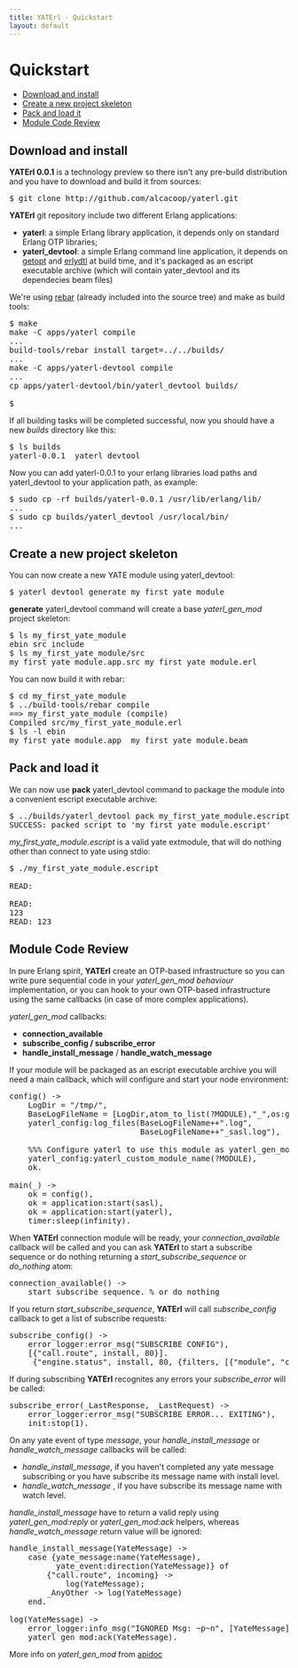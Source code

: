 ```yaml
---
title: YATErl - Quickstart
layout: default
---
```


Quickstart
==========

* [Download and install](#download_and_install)
* [Create a new project skeleton](#create_a_new_project_skeleton)
* [Pack and load it](#pack_and_load_it)
* [Module Code Review](#module_code_review)

Download and install
--------------------

**YATErl 0.0.1** is a technology preview so there isn't any pre-build distribution and
you have to download and build it from sources:

<pre>
$ git clone http://github.com/alcacoop/yaterl.git
</pre>

**YATErl** git repository include two different Erlang applications:

* **yaterl**: a simple Erlang library application, it depends only on 
  standard Erlang OTP libraries;
* **yaterl_devtool**: a simple Erlang command line application, it 
  depends on [getopt](http://github.com/jcomellas/getopt) and 
  [erlydtl](http://github.com/evanmiller/erlydtl) at build time, and it's packaged 
  as an escript executable archive (which will contain yater_devtool and 
  its dependecies beam files)
  
We're using [rebar](http://github.com/basho/rebar) (already included into the source tree)
and make as build tools:

<pre>
$ make
make -C apps/yaterl compile
...
build-tools/rebar install target=../../builds/
...
make -C apps/yaterl-devtool compile
...
cp apps/yaterl-devtool/bin/yaterl_devtool builds/

$
</pre>

If all building tasks will be completed successful, now you should have a new *builds*
directory like this:

<pre>
$ ls builds
yaterl-0.0.1  yaterl_devtool
</pre>

Now you can add yaterl-0.0.1 to your erlang libraries load paths and yaterl\_devtool
to your application path, as example:

<pre>
$ sudo cp -rf builds/yaterl-0.0.1 /usr/lib/erlang/lib/
...
$ sudo cp builds/yaterl_devtool /usr/local/bin/
...
</pre>

Create a new project skeleton
-----------------------------

You can now create a new YATE module using yaterl\_devtool:

<pre>
$ yaterl_devtool generate my_first_yate_module
</pre>

**generate** yaterl\_devtool command will create a base *yaterl\_gen\_mod* project
skeleton:

<pre>
$ ls my_first_yate_module
ebin src include
$ ls my_first_yate_module/src
my_first_yate_module.app.src my_first_yate_module.erl
</pre>

You can now build it with rebar:

<pre>
$ cd my_first_yate_module
$ ../build-tools/rebar compile
==> my_first_yate_module (compile)
Compiled src/my_first_yate_module.erl
$ ls -l ebin
my_first_yate_module.app  my_first_yate_module.beam
</pre>

Pack and load it
----------------

We can now use **pack** yaterl\_devtool command to package the module into a convenient
escript executable archive:

<pre>
$ ../builds/yaterl_devtool pack my_first_yate_module.escript my_first_yate_module
SUCCESS: packed script to 'my_first_yate_module.escript'
</pre>

*my\_first\_yate\_module.escript* is a valid yate extmodule, that will do nothing other
than connect to yate using stdio:

<pre>
$ ./my_first_yate_module.escript

READ: 

READ: 
123
READ: 123
</pre>

Module Code Review
------------------

In pure Erlang spirit, **YATErl** create an OTP-based infrastructure so you can write
pure sequential code in your *yaterl\_gen\_mod behaviour* implementation, or you can
hook to your own OTP-based infrastructure using the same callbacks (in case of more 
complex applications).

*yaterl\_gen\_mod* callbacks:
* **connection\_available**
* **subscribe\_config / subscribe\_error**
* **handle\_install\_message** / **handle\_watch\_message**

If your module will be packaged as an escript executable archive you will need
a main callback, which will configure and start your node environment:

<pre>
config() ->
    LogDir = "/tmp/",
    BaseLogFileName = [LogDir,atom_to_list(?MODULE),"_",os:getpid()],
    yaterl_config:log_files(BaseLogFileName++".log", 
                            BaseLogFileName++"_sasl.log"),
                            
    %%% Configure yaterl to use this module as yaterl_gen_mod implementation
    yaterl_config:yaterl_custom_module_name(?MODULE),
    ok.

main(_) ->
    ok = config(),
    ok = application:start(sasl),
    ok = application:start(yaterl),
    timer:sleep(infinity).
</pre>

When **YATErl** connection module will be ready, your *connection\_available*
callback will be called and you can ask **YATErl** to start a subscribe sequence
or do nothing returning a *start\_subscribe\_sequence* or *do\_nothing* atom:

<pre>
connection_available() ->
    start_subscribe_sequence. % or do_nothing
</pre>

If you return *start\_subscribe\_sequence*, **YATErl** will call *subscribe\_config*
callback to get a list of subscribe requests:

<pre>
subscribe_config() ->
    error_logger:error_msg("SUBSCRIBE CONFIG"),
    [{"call.route", install, 80}].
     {"engine.status", install, 80, {filters, [{"module", "conference"}]}}].
</pre>

If during subscribing **YATErl** recognites any errors your *subscribe\_error* will
be called:

<pre>
subscribe_error(_LastResponse, _LastRequest) ->
    error_logger:error_msg("SUBSCRIBE ERROR... EXITING"),
    init:stop(1).
</pre>

On any yate event of type *message*, your *handle\_install\_message* or
*handle\_watch\_message* callbacks will be called:

* *handle\_install\_message*, if you haven't completed any yate message subscribing
  or you have subscribe its message name with install level.
* *handle\_watch\_message* , if you have subscribe its message name with watch level.

*handle\_install\_message* have to return a valid reply using *yaterl\_gen\_mod:reply*
or *yaterl\_gen\_mod:ack* helpers, whereas  *handle\_watch\_message* return value will 
be ignored:

<pre>
handle_install_message(YateMessage) ->
    case {yate_message:name(YateMessage),
          yate_event:direction(YateMessage)} of
        {"call.route", incoming} ->
            log(YateMessage);
        _AnyOther -> log(YateMessage)
    end.

log(YateMessage) ->
    error_logger:info_msg("IGNORED Msg: ~p~n", [YateMessage]),
    yaterl_gen_mod:ack(YateMessage).
</pre>

More info on *yaterl\_gen\_mod* from [apidoc](apidoc/yaterl_gen_mod.html)
